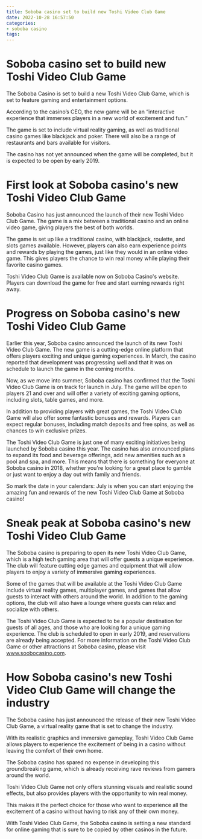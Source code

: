 ```yaml
---
title: Soboba casino set to build new Toshi Video Club Game
date: 2022-10-28 16:57:50
categories:
- soboba casino
tags:
---
```



#  Soboba casino set to build new Toshi Video Club Game

The Soboba Casino is set to build a new Toshi Video Club Game, which is set to feature gaming and entertainment options.

According to the casino’s CEO, the new game will be an “interactive experience that immerses players in a new world of excitement and fun.”

The game is set to include virtual reality gaming, as well as traditional casino games like blackjack and poker. There will also be a range of restaurants and bars available for visitors.

The casino has not yet announced when the game will be completed, but it is expected to be open by early 2019.

#  First look at Soboba casino's new Toshi Video Club Game

Soboba Casino has just announced the launch of their new Toshi Video Club Game. The game is a mix between a traditional casino and an online video game, giving players the best of both worlds.

The game is set up like a traditional casino, with blackjack, roulette, and slots games available. However, players can also earn experience points and rewards by playing the games, just like they would in an online video game. This gives players the chance to win real money while playing their favorite casino games.

Toshi Video Club Game is available now on Soboba Casino's website. Players can download the game for free and start earning rewards right away.

#  Progress on Soboba casino's new Toshi Video Club Game

Earlier this year, Soboba casino announced the launch of its new Toshi Video Club Game. The new game is a cutting-edge online platform that offers players exciting and unique gaming experiences. In March, the casino reported that development was progressing well and that it was on schedule to launch the game in the coming months.

Now, as we move into summer, Soboba casino has confirmed that the Toshi Video Club Game is on track for launch in July. The game will be open to players 21 and over and will offer a variety of exciting gaming options, including slots, table games, and more.

In addition to providing players with great games, the Toshi Video Club Game will also offer some fantastic bonuses and rewards. Players can expect regular bonuses, including match deposits and free spins, as well as chances to win exclusive prizes.

The Toshi Video Club Game is just one of many exciting initiatives being launched by Soboba casino this year. The casino has also announced plans to expand its food and beverage offerings, add new amenities such as a pool and spa, and more. This means that there is something for everyone at Soboba casino in 2018, whether you're looking for a great place to gamble or just want to enjoy a day out with family and friends.

So mark the date in your calendars: July is when you can start enjoying the amazing fun and rewards of the new Toshi Video Club Game at Soboba casino!

#  Sneak peak at Soboba casino's new Toshi Video Club Game

The Soboba casino is preparing to open its new Toshi Video Club Game, which is a high tech gaming area that will offer guests a unique experience. The club will feature cutting edge games and equipment that will allow players to enjoy a variety of immersive gaming experiences.

Some of the games that will be available at the Toshi Video Club Game include virtual reality games, multiplayer games, and games that allow guests to interact with others around the world. In addition to the gaming options, the club will also have a lounge where guests can relax and socialize with others.

The Toshi Video Club Game is expected to be a popular destination for guests of all ages, and those who are looking for a unique gaming experience. The club is scheduled to open in early 2019, and reservations are already being accepted. For more information on the Toshi Video Club Game or other attractions at Soboba casino, please visit www.soobocasino.com.

#  How Soboba casino's new Toshi Video Club Game will change the industry

The Soboba casino has just announced the release of their new Toshi Video Club Game, a virtual reality game that is set to change the industry.

With its realistic graphics and immersive gameplay, Toshi Video Club Game allows players to experience the excitement of being in a casino without leaving the comfort of their own home.

The Soboba casino has spared no expense in developing this groundbreaking game, which is already receiving rave reviews from gamers around the world.

Toshi Video Club Game not only offers stunning visuals and realistic sound effects, but also provides players with the opportunity to win real money.

This makes it the perfect choice for those who want to experience all the excitement of a casino without having to risk any of their own money.

With Toshi Video Club Game, the Soboba casino is setting a new standard for online gaming that is sure to be copied by other casinos in the future.